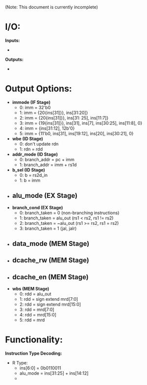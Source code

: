 (Note: This document is currently incomplete)
# **I/O:**

**Inputs:**

-

**Outputs:**

-

# **Output Options:**

- **immode (IF Stage)**
  - 0: imm = 32'b0
  - 1: imm = {20{ins[31]}}, ins[31:20]}
  - 2: imm = {20{ins[31]}}, ins[31: 25], ins[11:7]}
  - 3: imm = {19{ins[31]}}, ins[31], ins[7], ins[30:25], ins[11:8], 0}
  - 4: imm = {ins[31:12], 12b'0}
  - 5: imm = {11'b0, ins[31], ins[19:12], ins[20], ins[30:21], 0}
- **wbe (ID Stage)**
  - 0: don't update rdn
  - 1: rdn = rdd
- **addr\_mode (ID Stage)**
  - 0: branch\_addr = pc + imm
  - 1: branch\_addr = imm + rs1d
- **b\_sel (ID Stage)**
  - 0: b = rs2d\_in
  - 1: b = imm
- **alu\_mode (EX Stage)**
  -
- **branch\_cond (EX Stage)**
  - 0: branch\_taken = 0 (non-branching instructions)
  - 1: branch\_taken = alu\_out (rs1 \< rs2, rs1 != rs2)
  - 2: branch\_taken = ~alu\_out (rs1 \>= rs2, rs1 = rs2)
  - 3: branch\_taken = 1 (jal, jalr)
- **data\_mode (MEM Stage)**
  -
- **dcache\_rw (MEM Stage)**
  -
- **dcache\_en (MEM Stage)**
  -
- **wbs (MEM Stage)**
  - 0: rdd = alu\_out
  - 1: rdd = sign extend mrd[7:0]
  - 2: rdd = sign extend mrd[15:0]
  - 3: rdd = mrd[7:0]
  - 4: rdd = mrd[15:0]
  - 5: rdd = mrd

# **Functionality:**

**Instruction Type Decoding:**

- R Type:
  - ins[6:0] = 0b0110011
  - alu_mode = ins[31:25] + ins[14:12]
  -

